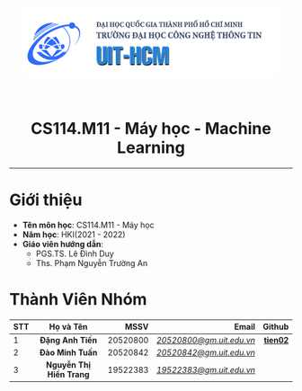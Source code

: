 <p align = "center">
    <a href = https://www.uit.edu.vn/>
        <img src="\image\uit_logo.png" alt = "UIT - University of Information and Technology">
    </a>
</p>

</br>

<h1 align = "center"><b>CS114.M11 - Máy học - Machine Learning</b></h1>
<hr>

# Giới thiệu
* **Tên môn học**: CS114.M11 - Máy học
* **Năm học**: HKI(2021 - 2022) 
* **Giáo viên hướng dẫn**:
    * PGS.TS. Lê Đình Duy
    * Ths. Phạm Nguyễn Trường An	

# Thành Viên Nhóm
**STT** |  **Họ và Tên** | **MSSV** | **Email** | **Github**
| ----- |:--------------:| --------:|----------:|----------:|
1 | **Đặng Anh Tiến** | 20520800 | *20520800@gm.uit.edu.vn* | [__tien02__](https://github.com/tien02)|
2 | **Đào Minh Tuấn** | 20520842 | *20520842@gm.uit.edu.vn* |  |
3 | **Nguyễn Thị Hiền Trang** | 19522383 | *19522383@gm.uit.edu.vn* |  |
